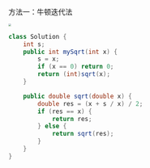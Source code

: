 方法一：牛顿迭代法

<img src="D:\typora笔记\Typora\images\69-16397268688162.jpg" style="zoom:30%;" />

```java
class Solution {
    int s;
    public int mySqrt(int x) {
        s = x;
        if (x == 0) return 0;
        return (int)sqrt(x);
    }

    public double sqrt(double x) {
        double res = (x + s / x) / 2;
        if (res == x) {
            return res;
        } else {
            return sqrt(res);
        }
    }
}
```

